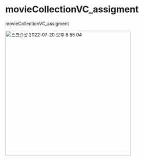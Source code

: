 # movieCollectionVC_assigment
movieCollectionVC_assigment


<img width="391" alt="스크린샷 2022-07-20 오후 8 55 04" src="https://user-images.githubusercontent.com/87454813/179976052-efb53dcc-4eaf-4c3b-88c0-f24420996833.png">
